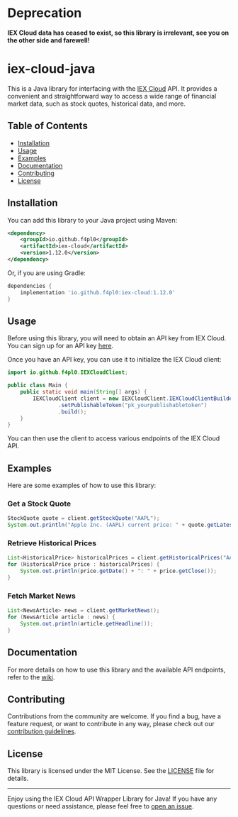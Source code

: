 # Deprecation
**IEX Cloud data has ceased to exist, so this library is irrelevant, see you on the other side and farewell!**

# iex-cloud-java

This is a Java library for interfacing with the [IEX Cloud](https://iexcloud.io/) API. It provides a convenient and straightforward way to access a wide range of financial market data, such as stock quotes, historical data, and more.

## Table of Contents

- [Installation](#installation)
- [Usage](#usage)
- [Examples](#examples)
- [Documentation](#documentation)
- [Contributing](#contributing)
- [License](#license)

## Installation

You can add this library to your Java project using Maven:

```xml
<dependency>
    <groupId>io.github.f4pl0</groupId>
    <artifactId>iex-cloud</artifactId>
    <version>1.12.0</version>
</dependency>
```

Or, if you are using Gradle:

```gradle
dependencies {
    implementation 'io.github.f4pl0:iex-cloud:1.12.0'
}
```

## Usage

Before using this library, you will need to obtain an API key from IEX Cloud. You can sign up for an API key [here](https://iexcloud.io/cloud-login#/register/).

Once you have an API key, you can use it to initialize the IEX Cloud client:

```java
import io.github.f4pl0.IEXCloudClient;

public class Main {
    public static void main(String[] args) {
        IEXCloudClient client = new IEXCloudClient.IEXCloudClientBuilder()
                .setPublishableToken("pk_yourpublishabletoken")
                .build();
    }
}
```

You can then use the client to access various endpoints of the IEX Cloud API.

## Examples

Here are some examples of how to use this library:

### Get a Stock Quote

```java
StockQuote quote = client.getStockQuote("AAPL");
System.out.println("Apple Inc. (AAPL) current price: " + quote.getLatestPrice());
```

### Retrieve Historical Prices

```java
List<HistoricalPrice> historicalPrices = client.getHistoricalPrices("AAPL", 5, ChartRange.ONE_MONTH);
for (HistoricalPrice price : historicalPrices) {
    System.out.println(price.getDate() + ": " + price.getClose());
}
```

### Fetch Market News

```java
List<NewsArticle> news = client.getMarketNews();
for (NewsArticle article : news) {
    System.out.println(article.getHeadline());
}
```

## Documentation

For more details on how to use this library and the available API endpoints, refer to the [wiki](https://github.com/F4pl0/iex-cloud-java/wiki).

## Contributing

Contributions from the community are welcome. If you find a bug, have a feature request, or want to contribute in any way, please check out our [contribution guidelines](CONTRIBUTING.md).

## License

This library is licensed under the MIT License. See the [LICENSE](LICENSE) file for details.

---

Enjoy using the IEX Cloud API Wrapper Library for Java! If you have any questions or need assistance, please feel free to [open an issue](https://github.com/F4pl0/iex-cloud-java/issues).
